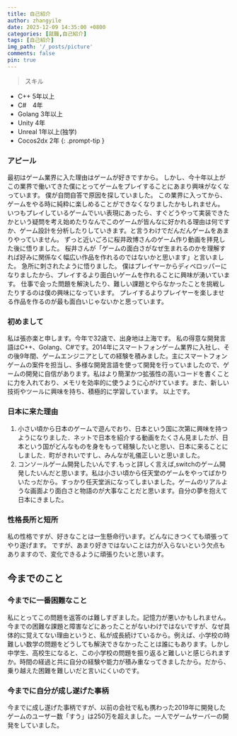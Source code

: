 ```yaml
---
title: 自己紹介
author: zhangyile
date: 2023-12-09 14:35:00 +0800
categories: [就職,自己紹介]
tags: [自己紹介]
img_path: '/_posts/picture'
comments: false
pin: true
---
```


> スキル
- C++ 5年以上
- C#　4年
- Golang 3年以上
- Unity 4年
- Unreal 1年以上(独学)
- Cocos2dx 2年
{: .prompt-tip }

### アピール
最初はゲーム業界に入た理由はゲームが好きですから。
しかし、今十年以上がこの業界で働いてきた僕にとってゲームをプレイすることにあまり興味がなくなっています。
僕が自問自答で原因を探していました。
この業界に入ってから、ゲームをやる時に純粋に楽しめることができなくなりましたかもしれません。
いつもプレイしているゲームでいい表現にあったら、すぐどうやって実装できたかという疑問を考え始めたりなんでこのゲームが皆んなに好かれる理由は何ですか、ゲーム設計を分析したりしていきます。と言うわけでだんだんゲームをあまりやっていません。
ずっと近いごろに桜井政博さんのゲーム作り動画を拝見した後に悟りました。
桜井さんが「ゲームの面白さがなぜ生まれるのかを理解すれば好みに関係なく幅広い作品を作れるのではないかと思います」と言いました。
急所に刺されたように悟りました。
僕はプレイヤーからディベロッパーになりましたから、プレイするより面白いゲームを作れることに興味が湧いています。
仕事で会った問題を解決したり、難しい課題とやらなかったことを挑戦したりするのは僕の興味になっています。
プレイするよりプレイヤーを楽しませる作品を作るのが最も面白いじゃないかと思っています。

### 初めまして
私は張亦楽と申します。今年で32歳で、出身地は上海です。
私の得意な開発言語はC++、Golang、C#です。2014年にスマートフォンゲーム業界に入社し、その後9年間、ゲームエンジニアとしての経験を積みました。主にスマートフォンゲームの案件を担当し、多様な開発言語を使って開発を行っていましたので、ゲームの開発に自信があります。私はより簡潔かつ拡張性の高いコードを書くことに力を入れており、メモリを効率的に使うように心がけています。また、新しい技術やツールに興味を持ち、積極的に学習しています。
以上です。

### 日本に来た理由
1. 小さい頃から日本のゲームで遊んでおり、日本という国に次第に興味を持つようになりました．ネットで日本を紹介する動画をたくさん見ましたが、日本という国がどんなものを身をもって経験したいと思い、日本に来ることにしました．町がきれいですし、みんなが礼儀正しいと思いました。
2. コンソールゲーム開発したいんです.もっと詳しく言えば,switchのゲーム開発したいんだと思います。私は小さい頃から任天堂のゲームをやってばかりいたっだから。すっかり任天堂派になってしまいました。ゲームのリアルような画面より面白さと物語のが大事なことだと思います。自分の夢を抱えて日本にきました。

### 性格長所と短所
私の性格ですが、好きなことは一生懸命行います。どんなにきつくても頑張ってやり遂げます。
ですが、あまり好きではないことは力が入らないという欠点もありますので、変化できるように頑張りたいと思います。

## 今までのこと
### 今までに一番困難なこと
私にとってこの問題を返答のは難しすぎました。記憶力が悪いかもしれません。今までの困難な課題と障害などにあったことがないわけではないですが、なぜ具体的に覚えてない理由というと、私が成長続けているから。例えば、小学校の時難しい数学の問題をどうしても解決できなかったことは誰にもあります。しかし中学生、高校生になると、この小学校の問題を振り返ると難しいと感じられますか。時間の経過と共に自分の経験や能力が積み重なってきましたから。だから、乗り越えた困難を難しいだと言いにくいのです。


### 今までに自分が成し遂げた事柄
今までに成し遂げた事柄ですが、以前の会社で私も携わった2019年に開発したゲームのユーザー数「すう」は250万を超えました。一人でゲームサーバーの開発をしていました。
